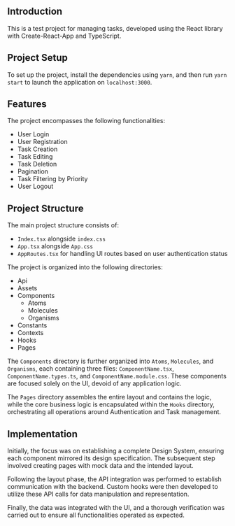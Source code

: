 ## Introduction

This is a test project for managing tasks, developed using the React library with Create-React-App and TypeScript.

## Project Setup

To set up the project, install the dependencies using `yarn`, and then run `yarn start` to launch the application on `localhost:3000`.

## Features

The project encompasses the following functionalities:

- User Login
- User Registration
- Task Creation
- Task Editing
- Task Deletion
- Pagination
- Task Filtering by Priority
- User Logout

## Project Structure

The main project structure consists of:

- `Index.tsx` alongside `index.css`
- `App.tsx` alongside `App.css`
- `AppRoutes.tsx` for handling UI routes based on user authentication status

The project is organized into the following directories:

- Api
- Assets
- Components
  - Atoms
  - Molecules
  - Organisms
- Constants
- Contexts
- Hooks
- Pages

The `Components` directory is further organized into `Atoms`, `Molecules`, and `Organisms`, each containing three files: `ComponentName.tsx`, `ComponentName.types.ts`, and `ComponentName.module.css`. These components are focused solely on the UI, devoid of any application logic.

The `Pages` directory assembles the entire layout and contains the logic, while the core business logic is encapsulated within the `Hooks` directory, orchestrating all operations around Authentication and Task management.

## Implementation

Initially, the focus was on establishing a complete Design System, ensuring each component mirrored its design specification. The subsequent step involved creating pages with mock data and the intended layout.

Following the layout phase, the API integration was performed to establish communication with the backend. Custom hooks were then developed to utilize these API calls for data manipulation and representation.

Finally, the data was integrated with the UI, and a thorough verification was carried out to ensure all functionalities operated as expected.
